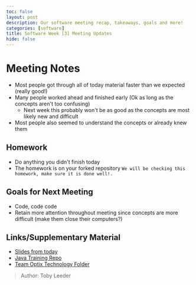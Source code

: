 ```yaml
---
toc: false
layout: post
description: Our software meeting recap, takeaways, goals and more!
categories: [software] 
title: Software Week [3] Meeting Updates
hide: false
---
```


# Meeting Notes
 - Most people got through all of today material faster than we expected (really good!)
 - Many people worked ahead and finished early (Ok as long as the concepts aren't too confusing)
    - Next week this probably won't be as good as the concepts are most likely new and difficult
 - Most people also seemed to understand the concepts or already knew them


## Homework
 - Do anything you didn't finish today
 - The homework is on your forked repository
`We will be checking this homework, make sure it is done well!.`

## Goals for Next Meeting
 - Code, code code
 - Retain more attention throughout meeting since concepts are more difficult (make them close their computers?)

## Links/Supplementary Material
 - [Slides from today](https://docs.google.com/presentation/d/1Y5ngfQNkyo3BOrTwJ0nYlyvE3PldOrLtQyno3UUHEJg/edit#slide=id.g16122d72caa_28_50)
 - [Java Training Repo](https://github.com/Team-Optix-3749/Java-Training)
 - [Team Optix Technology Folder](https://drive.google.com/drive/folders/1D4VNl_CzpGJff69jR2onBDxhrS-d7Ol8?usp=sharing)

> Author: Toby Leeder